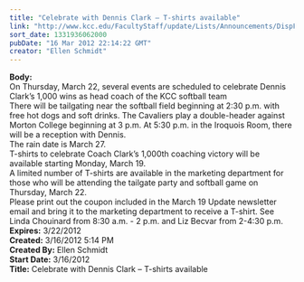 ```yaml
---
title: "Celebrate with Dennis Clark – T-shirts available"
link: "http://www.kcc.edu/FacultyStaff/update/Lists/Announcements/DispForm.aspx?ID=641"
sort_date: 1331936062000
pubDate: "16 Mar 2012 22:14:22 GMT"
creator: "Ellen Schmidt"
---
```


<div><b>Body:</b> <div class=ExternalClassD597777565504326B5B7EDB3CA0F5552><div>On Thursday, March 22, several events are scheduled to celebrate Dennis Clark’s 1,000 wins as head coach of the KCC softball team<br></div>
<div>There will be tailgating near the softball field beginning at 2:30 p.m. with free hot dogs and soft drinks. The Cavaliers play a double-header against Morton College beginning at 3 p.m. At 5:30 p.m. in the Iroquois Room, there will be a reception with Dennis.<br></div>
<div>The rain date is March 27.<br></div>
<div>T-shirts to celebrate Coach Clark’s 1,000th coaching victory will be available starting Monday, March 19.<br></div>
<div>A limited number of T-shirts are available in the marketing department for those who will be attending the tailgate party and softball game on Thursday, March 22.<br></div>
<div>Please print out the coupon included in the March 19 Update newsletter email and bring it to the marketing department to receive a T-shirt. See Linda Chouinard from 8:30 a.m. - 2 p.m. and Liz Becvar from 2-4:30 p.m.<br></div></div></div>
<div><b>Expires:</b> 3/22/2012</div>
<div><b>Created:</b> 3/16/2012 5:14 PM</div>
<div><b>Created By:</b> Ellen Schmidt</div>
<div><b>Start Date:</b> 3/16/2012</div>
<div><b>Title:</b> Celebrate with Dennis Clark – T-shirts available</div>
